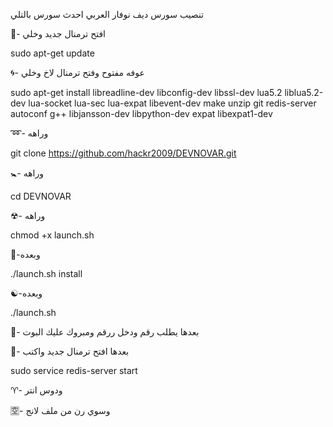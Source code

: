 تنصيب سورس ديف نوفار العربي
احدث سورس بالتلي 

💠- افتح ترمنال جديد وخلي

sudo apt-get update

🌀- عوفه مفتوح وفتح ترمنال لاخ وخلي 

sudo apt-get install libreadline-dev libconfig-dev libssl-dev lua5.2 liblua5.2-dev lua-socket lua-sec lua-expat libevent-dev make unzip git redis-server autoconf g++ libjansson-dev libpython-dev expat libexpat1-dev

➿- وراهه 

git clone https://github.com/hackr2009/DEVNOVAR.git

🚼- وراهه

cd DEVNOVAR

☢- وراهه

chmod +x launch.sh

🔄-وبعده

./launch.sh install

☯-وبعده

./launch.sh

💟- بعدها يطلب رقم ودخل ررقم ومبروك عليك البوت 

🕎- بعدها افتح ترمنال جديد واكتب

sudo service redis-server start

♈️- ودوس انتر

🈳- وسوي رن من ملف لانج

